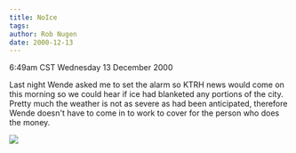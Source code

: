 ```yaml
---
title: NoIce
tags: 
author: Rob Nugen
date: 2000-12-13
---
```


<title></title>
<p class=date>6:49am CST Wednesday 13 December 2000</p>

<p>Last night Wende asked me to set the alarm so KTRH news would come
on this morning so we could hear if ice had blanketed any portions of
the city.  Pretty much the weather is not as severe as had been
anticipated, therefore Wende doesn't have to come in to work to cover
for the person who does the money.</p>

<p><img src='/images/rob/wL-ROB.gif'/></p>


